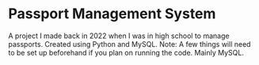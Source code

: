 # Passport Management System
A project I made back in 2022 when I was in high school to manage passports.
Created using Python and MySQL.
Note: A few things will need to be set up beforehand if you plan on running the code. Mainly MySQL.
